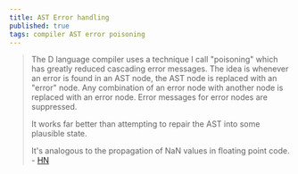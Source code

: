 ```yaml
---
title: AST Error handling
published: true
tags: compiler AST error poisoning
---
```

> The D language compiler uses a technique I call "poisoning" which has greatly reduced cascading error messages. The idea is whenever an error is found in an AST node, the AST node is replaced with an "error" node. Any combination of an error node with another node is replaced with an error node. Error messages for error nodes are suppressed.
> 
> It works far better than attempting to repair the AST into some plausible state.
>
> It's analogous to the propagation of NaN values in floating point code. - [HN](https://news.ycombinator.com/item?id=40278184)
